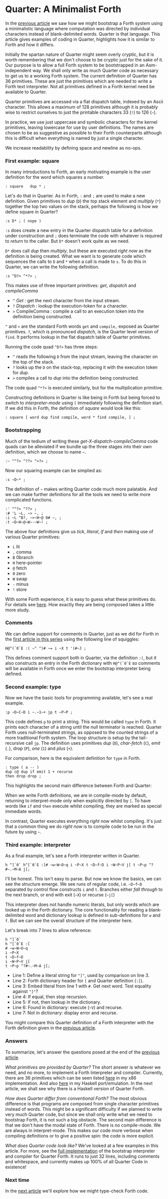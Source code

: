
# Quarter: A Minimalist Forth

In the [previous article](2.bootstrap.md) we saw how we might bootstrap a Forth system using a minimalistic language where computation was directed by individual characters instead of blank-delimited words. Quarter is that language.
This article gives examples of coding in Quarter, highlights how it is similar to Forth and how it differs.

Initially the spartan nature of Quarter might seem overly cryptic, but it is worth remembering that we don't choose to be cryptic just for the sake of it. Our purpose is to allow a full Forth system to be bootstrapped in an Asm-independent way. We shall only write as much Quarter code as necessary to get us to a working Forth system.
The current definition of Quarter has 36 primitives. These are just the primitives which are needed to write a Forth text interpreter.
Not all primitives defined in a Forth kernel need be available to Quarter.

Quarter primitives are accessed via a flat dispatch table, indexed by an Ascii character. This allows a maximum of 128 primitives although it is probably wise to restrict ourselves to just the printable characters 33 (`!`) to 126 (`~`).

In practice, we use just uppercase and symbolic characters for the kernel primitives, leaving lowercase for use by user definitions.
The names are chosen to be as suggestive as possible to their Forth counterparts
although this is difficult when everything is named by just a single character.

We increase readability by defining space and newline as no-ops.


### First example: square

In many introductions to Forth, an early motivating example is the user definition for the word which squares a number.

```
: square   dup * ;
```

Let's do that in Quarter.
As in Forth, `:` and `;` are used to make a new definition.
Given primitives to _dup_ (`D`) the top stack element and _multiply_ (`*`) together the top two values on the stack,
perhaps the following is how we define square in Quarter?

```
:s D* ; ( nope )
```

`:s` does create a new entry in the Quarter dispatch table for a definition under construction and `;` does terminate the code with whatever is required to _return_ to the caller. But `D*` doesn't work quite as we need.

`D*` does call _dup_ then _multiply_, but these are executed _right now_ as the definition is being created. What we want is to generate code which sequences the calls to `D` and `*` when a call is made to `s`.
To do this in Quarter, we can write the following definition.

```
:s ^D?> ^*?> ;
```

This makes use of three important primitives: _get_, _dispatch_ and _compileComma_

- `^` _Get_ : get the next character from the input stream.
- `?` _Dispatch_ : lookup the execution-token for a character.
- `>` CompileComma : compile a call to an execution token into the definition being constructed.

`^` and `>` are the standard Forth words `get` and `compile,` exposed as Quarter primitives. `?`, which is pronounced _dispatch_, is the Quarter level version of `find`. It performs lookup in the flat dispatch table of Quarter primitives.

Running the code quad `^D?>` has three steps:

- `^` reads the following `D` from the input stream, leaving the character on the top of the stack.
- `?` looks up the `D` on the stack-top, replacing it with the execution token for _dup_.
- `>` compiles a call to _dup_ into the definition being constructed.

The code quad `^*?>` is executed similarly, but for the multiplication primitive.

Constructing definitions in Quarter is like being in Forth but
being forced to switch to _interpreter-mode_ using `[` immediately following the definition start.
If we did this in Forth, the definition of _square_ would look like this:

```
: square [ word dup find compile, word * find compile, ] ;
```

### Bootstrapping

Much of the tedium of writing these _get-X-dispatch-compileComma_ code quads can be alleviated if we bundle up the three stages into their own definition, which we choose to name `~`.

```
:~ ^^?> ^??> ^>?> ;
```

Now our squaring example can be simplied as:
```
:s ~D~* ;
```

The definition of `~` makes writing Quarter code much more palatable.
And we can make further definitions for all the tools we need to write more complicated functions.

```
:' ^^?> ^??> ;
:# 'L ~L, ~> ~, ;
:i ~L ^B?, ~>~H~@ 0# ~, ;
:t ~D~H~@~W~-~W~! ;
```

The above four definitions give us _tick_, _literal_, _if_ and _then_
making use of various Quarter primitives:

- `L` lit
- `,` comma
- `B` 0branch
- `H` here-pointer
- `@` fetch
- `0` zero
- `W` swap
- `-` minus
- `!` store

With some Forth experience, it is easy to guess what these primitives do.
For details see [here](https://github.com/Nick-Chapman/quarter-forth/blob/main/x86/kernel.asm).
How exactly they are being composed takes a little more study.

### Comments

We can define support for comments in Quarter, just as we did for Forth in the [first article in this series](1.rabbit.md) using the following line of squiggles:

```
H@^(`0`E :( ~^ ^)# ~= i ~X t '(#~J ;
```

This defines comment support both in Quarter, via the definition `:(`, but it also constructs an entry in the Forth dictionary with ``H@^(`0`E`` so comments will be available in Forth once we enter the bootstrap interpreter being defined.


### Second example: type

Now we have the basic tools for programming available, let's see a real example.

```
:p ~D~C~D i ~.~1~+ jp t ~P~P ;
```

This code defines `p` to print a string. This would be called `type` in Forth.
It prints each character of a string until the null terminator is reached.
Quarter Forth uses null-terminated strings, as opposed to the counted strings of a more traditional Forth system.
The loop structure is setup by the tail-recursive call `jp`.
The definition uses primitives _dup_ (`D`), _char-fetch_ (`C`), _emit_ (`.`), drop (`P`), _one_ (`1`) and _plus_ (`+`).

For comparison, here is the equivalent definition for `type` in Forth.

```
: type ( a -- )
dup c@ dup if emit 1 + recurse
then drop drop ;
```

This highlights the second main difference between Forth and Quarter:

When we write Forth definitions, we are in compile-mode by default, returning to interpret-mode only when explicitly directed by `[`.
To have words like `if` and `then` execute whilst compiling, they are marked as special immediate words.

In contrast, Quarter executes everything _right now_ whilst compiling.
It's just that a common thing we do _right now_ is to compile code to be run in the future by using `~`.


### Third example: interpreter

As a final example, let's see a Forth interpreter written in Quarter.
```
h ^]`0` h^[`0`E :[# ~w~W~O~q i ~P~X t ~D~f~D i ~W~P~V j[ t ~P~p ^?#~.~M~A j[;
```

I'll be honest. This isn't easy to parse.
But now we know the basics, we can see the structure emerge.
We see runs of regular code, i.e. `~D~f~D` separated by control flow constructs `i` and `t`.
Branches either _fall through_ to the next branch, or end with exit (`~X`) or recurse (`~j[`)

This interpreter does not handle numeric literals, but only words which are looked up in the Forth dictionary. The core functionality for reading a blank-delimited word and dictionary lookup is defined in sub-definitions for `w` and `f`. But we can see the overall structure of the interpreter here.

Let's break into 7 lines to allow reference:

```
h ^]`0`
h ^[`0`E :[
# ~w~W~O~q
i ~P~X
t ~D~f~D
i ~W~P~V j[
t ~P~p ^?#~.~M~A j[;
```

- Line 1: Define a literal string for `"]"`, used by comparison on line 3.
- Line 2: Forth dictionary header for `[` and Quarter definition (`:[`).
- Line 3: Embed literal from line 1 with `#`. Get next word. Test equality against `"]"`?
- Line 4: If equal, then stop recursion.
- Line 5: If not, then lookup in the dictionary.
- Line 6: Found in dictionary: execute (`~V`) and recurse.
- Line 7: Not in dictionary: display error and recurse.


You might compare this Quarter definition of a Forth interpreter with
the Forth definition given in the [previous article](2.bootstrap.md).


### Answers

To summarize, let's answer the questions posed at the end of the [previous article](2.bootstrap.md).

_What primitives are provided by Quarter?_
The short answer is whatever we need, and no more, to implement a Forth Interpreter and compiler.
Currently, there are 36 primitives which can be seen listed
[here](https://github.com/Nick-Chapman/quarter-forth/blob/main/x86/kernel.asm)
in my x86 implementation.
And also [here](https://github.com/Nick-Chapman/tc-quarter/blob/main/src/Execution.hs)
in my Haskell port/emulation.
In the next article, we shall see why there is a Haskell version of Quarter Forth.

_How does Quarter differ from conventional Forth?_
The most obvious difference is that programs are composed from single character primitives instead of words.
This might be a significant difficulty if we planned to write very much Quarter code, but since we shall only write what we need to bootstrap Forth, it is not such a big obstacle.
The second main difference is that we don't have the modal state of Forth.
There is no compile-mode. We are always in interpret-mode.
This makes our code more verbose when compiling definitions or to give a positive spin: the code is more explicit.

_What does Quarter code look like?_
We've looked at a few examples in this article.
For more, see the
[full implementation](https://github.com/Nick-Chapman/quarter-forth/blob/main/f/quarter.q)
of the bootstrap interpreter and compiler for Quarter Forth. It runs to just 32 lines, including comments and whitespace, and currently makes up 100% of all Quarter Code in existence!


### Next time

In the [next article](4.typing.md)
we'll explore how we might type-check Forth code.
